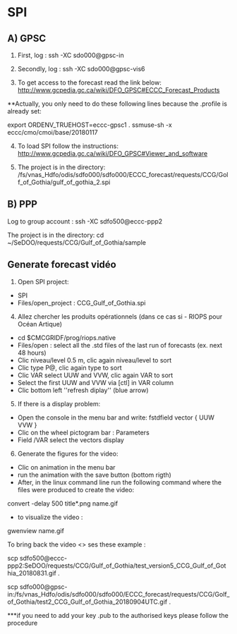 # SPI
## A) GPSC

1) First, log  : ssh -XC sdo000@gpsc-in
2) Secondly, log : ssh -XC sdo000@gpsc-vis6

3) To get access to the forecast read the link below:
http://www.gcpedia.gc.ca/wiki/DFO_GPSC#ECCC_Forecast_Products

**Actually, you only need to do these following lines because the .profile is already set:

export ORDENV_TRUEHOST=eccc-gpsc1
. ssmuse-sh -x eccc/cmo/cmoi/base/20180117

4) To load SPI follow the instructions:
http://www.gcpedia.gc.ca/wiki/DFO_GPSC#Viewer_and_software

5) The project is in the directory:
/fs/vnas_Hdfo/odis/sdfo000/sdfo000/ECCC_forecast/requests/CCG/Golf_of_Gothia/gulf_of_gothia_2.spi


## B) PPP
Log to group account : ssh -XC sdfo500@eccc-ppp2

The project is in the directory:
cd ~/SeDOO/requests/CCG/Gulf_of_Gothia/sample

## Generate forecast vidéo

1) Open SPI project:
- SPI
- Files/open_project : CCG_Gulf_of_Gothia.spi

4) Allez chercher les produits opérationnels (dans ce cas si - RIOPS pour Océan Artique) 
- cd $CMCGRIDF/prog/riops.native
- Files/open : select all the .std files of the last run of forecasts (ex. next 48 hours)
- Clic niveau/level 0.5 m, clic again niveau/level to sort
- Clic type P@, clic again type to sort
- Clic VAR select UUW and VVW, clic again VAR to sort
- Select the first UUW and VVW via [ctl] in VAR column
- Clic bottom left ''refresh diplay'' (blue arrow)

5) If there is a display problem:
- Open the console in the menu bar and write: fstdfield vector { UUW VVW }
- Clic on the wheel pictogram bar : Parameters
- Field /VAR  select the vectors display

6) Generate the figures for the video:
- Clic on animation in the menu bar
- run the animation with the save button (bottom rigth)
- After, in the linux command line run the following command where the files were produced to create the video:

convert -delay 500 title*.png name.gif

- to visualize the video :

gwenview name.gif

To bring back the video <<local>> ses these example :
  
scp sdfo500@eccc-ppp2:SeDOO/requests/CCG/Gulf_of_Gothia/test_version5_CCG_Gulf_of_Gothia_20180831.gif .

scp sdfo000@gpsc-in:/fs/vnas_Hdfo/odis/sdfo000/sdfo000/ECCC_forecast/requests/CCG/Golf_of_Gothia/test2_CCG_Gulf_of_Gothia_20180904UTC.gif .

***if you need to add your key .pub to the authorised keys please follow the procedure




